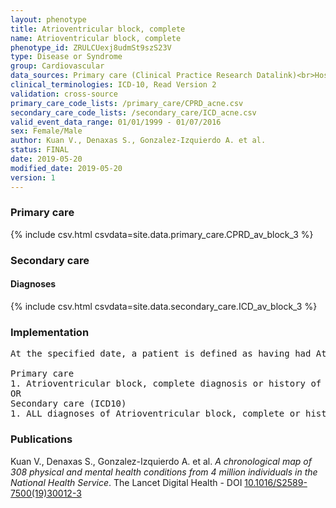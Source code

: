 ```yaml
---
layout: phenotype
title: Atrioventricular block, complete
name: Atrioventricular block, complete
phenotype_id: ZRULCUexj8udmSt9szS23V 
type: Disease or Syndrome
group: Cardiovascular
data_sources: Primary care (Clinical Practice Research Datalink)<br>Hospitalizations (Hospital Episode Statistics) 
clinical_terminologies: ICD-10, Read Version 2 
validation: cross-source
primary_care_code_lists: /primary_care/CPRD_acne.csv
secondary_care_code_lists: /secondary_care/ICD_acne.csv
valid_event_data_range: 01/01/1999 - 01/07/2016
sex: Female/Male
author: Kuan V., Denaxas S., Gonzalez-Izquierdo A. et al.
status: FINAL
date: 2019-05-20
modified_date: 2019-05-20
version: 1
---
```

### Primary care 
{% include csv.html csvdata=site.data.primary_care.CPRD_av_block_3 %}
### Secondary care 
#### Diagnoses 
{% include csv.html csvdata=site.data.secondary_care.ICD_av_block_3 %}
### Implementation 
<pre>At the specified date, a patient is defined as having had Atrioventricular third degree, complete IF they meet the criteria for any of the following on or before the specified date. The earliest date on which the individual meets any of the following criteria on or before the specified date is defined as the first event date:

Primary care
1. Atrioventricular block, complete diagnosis or history of diagnosis during a consultation 
OR
Secondary care (ICD10)
1. ALL diagnoses of Atrioventricular block, complete or history of diagnosis during a hospitalization</pre> 
 
### Publications 
Kuan V., Denaxas S., Gonzalez-Izquierdo A. et al. _A chronological map of 308 physical and mental health conditions from 4 million individuals in the National Health Service_. The Lancet Digital Health - DOI <a href='https://www.thelancet.com/journals/landig/article/PIIS2589-7500(19)30012-3/fulltext'>10.1016/S2589-7500(19)30012-3</a>